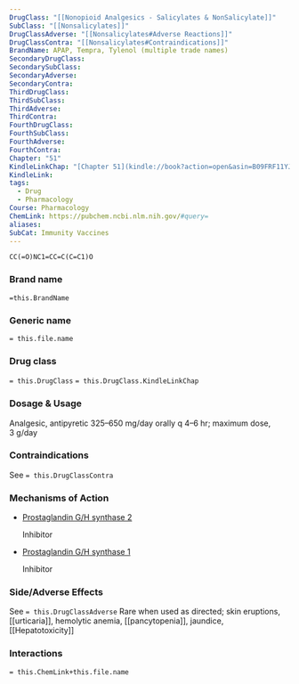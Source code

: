 ```yaml
---
DrugClass: "[[Nonopioid Analgesics - Salicylates & NonSalicylate]]"
SubClass: "[[Nonsalicylates]]"
DrugClassAdverse: "[[Nonsalicylates#Adverse Reactions]]"
DrugClassContra: "[[Nonsalicylates#Contraindications]]"
BrandName: APAP, Tempra, Tylenol (multiple trade names)
SecondaryDrugClass: 
SecondarySubClass: 
SecondaryAdverse: 
SecondaryContra: 
ThirdDrugClass: 
ThirdSubClass: 
ThirdAdverse: 
ThirdContra: 
FourthDrugClass: 
FourthSubClass: 
FourthAdverse: 
FourthContra: 
Chapter: "51"
KindleLinkChap: "[Chapter 51](kindle://book?action=open&asin=B09FRF11YJ&location=30282)"
KindleLink: 
tags:
  - Drug
  - Pharmacology
Course: Pharmacology
ChemLink: https://pubchem.ncbi.nlm.nih.gov/#query=
aliases: 
SubCat: Immunity Vaccines
---
```


```smiles
CC(=O)NC1=CC=C(C=C1)O
```

### Brand name
`=this.BrandName`

### Generic name
`= this.file.name`

### Drug class 
`= this.DrugClass`
	`= this.DrugClass.KindleLinkChap`

### Dosage & Usage
Analgesic, antipyretic
325–650 mg/day orally q 4–6 hr; maximum dose, 3 g/day

### Contraindications
See `= this.DrugClassContra`

### Mechanisms of Action
- [Prostaglandin G/H synthase 2](https://go.drugbank.com/drugs/DB00316#BE0000262)
    
    Inhibitor
    
- [Prostaglandin G/H synthase 1](https://go.drugbank.com/drugs/DB00316#BE0000017)
    
    Inhibitor

### Side/Adverse Effects
See `= this.DrugClassAdverse`
Rare when used as directed; skin eruptions, [[urticaria]], hemolytic anemia, [[pancytopenia]], jaundice, [[Hepatotoxicity]]

### Interactions

`= this.ChemLink+this.file.name`

